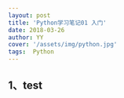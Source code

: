 ```yaml
---
layout: post
title: 'Python学习笔记01 入门'
date: 2018-03-26
author: YY
cover: '/assets/img/python.jpg'
tags:  Python
---
```

## 1、test ##
